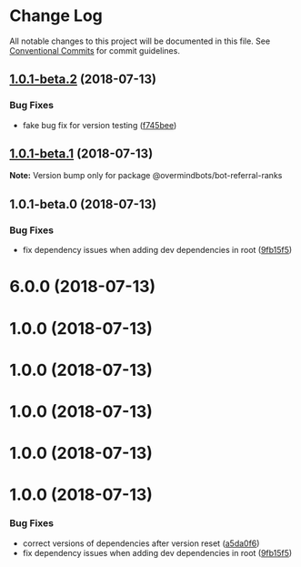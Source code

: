 # Change Log

All notable changes to this project will be documented in this file.
See [Conventional Commits](https://conventionalcommits.org) for commit guidelines.

<a name="1.0.1-beta.2"></a>
## [1.0.1-beta.2](https://github.com/overmindbots/bot-referral-ranks/compare/@overmindbots/bot-referral-ranks@1.0.1-beta.1...@overmindbots/bot-referral-ranks@1.0.1-beta.2) (2018-07-13)


### Bug Fixes

* fake bug fix for version testing ([f745bee](https://github.com/overmindbots/bot-referral-ranks/commit/f745bee))




<a name="1.0.1-beta.1"></a>
## [1.0.1-beta.1](https://github.com/overmindbots/bot-referral-ranks/compare/@overmindbots/bot-referral-ranks@1.0.1-beta.0...@overmindbots/bot-referral-ranks@1.0.1-beta.1) (2018-07-13)




**Note:** Version bump only for package @overmindbots/bot-referral-ranks

<a name="1.0.1-beta.0"></a>
## 1.0.1-beta.0 (2018-07-13)


### Bug Fixes

* fix dependency issues when adding dev dependencies in root ([9fb15f5](https://github.com/overmindbots/bot-referral-ranks/commit/9fb15f5))




<a name="6.0.0"></a>
# 6.0.0 (2018-07-13)



<a name="1.0.0"></a>
# 1.0.0 (2018-07-13)



<a name="1.0.0"></a>
# 1.0.0 (2018-07-13)



<a name="1.0.0"></a>
# 1.0.0 (2018-07-13)



<a name="1.0.0"></a>
# 1.0.0 (2018-07-13)



<a name="1.0.0"></a>
# 1.0.0 (2018-07-13)


### Bug Fixes

* correct versions of dependencies after version reset ([a5da0f6](https://github.com/overmindbots/bot-referral-ranks/commit/a5da0f6))
* fix dependency issues when adding dev dependencies in root ([9fb15f5](https://github.com/overmindbots/bot-referral-ranks/commit/9fb15f5))
